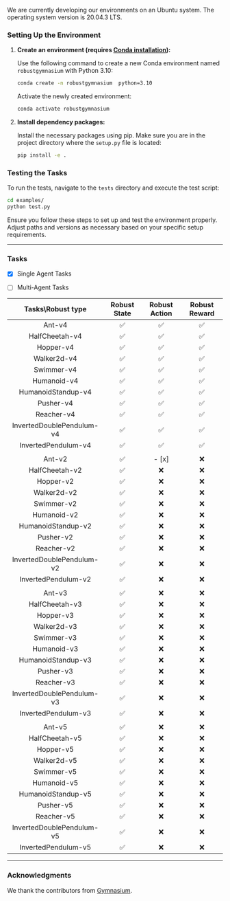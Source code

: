 

We are currently developing our environments on an Ubuntu system. The operating system version is 20.04.3 LTS.

### Setting Up the Environment

1. **Create an environment (requires [Conda installation](https://conda.io/projects/conda/en/latest/user-guide/install/index.html)):**

   Use the following command to create a new Conda environment named `robustgymnasium` with Python 3.10:

   ```bash
   conda create -n robustgymnasium  python=3.10
   ```

   Activate the newly created environment:

   ```bash
   conda activate robustgymnasium
   ```

2. **Install dependency packages:**

   Install the necessary packages using pip. Make sure you are in the project directory where the `setup.py` file is located:

   ```bash
   pip install -e .
   ```

### Testing the Tasks

To run the tests, navigate to the `tests` directory and execute the test script:

```bash
cd examples/
python test.py
```

Ensure you follow these steps to set up and test the environment properly. Adjust paths and versions as necessary based on your specific setup requirements.

---




### Tasks
- [x] Single Agent Tasks
- [ ] Multi-Agent Tasks


| Tasks\Robust type | Robust State | Robust Action | Robust Reward |
|:-------------:|:--------------:|:--------------:|:--------------:|
| Ant-v4         |    :white_check_mark:     | :white_check_mark:          |:white_check_mark:          |
| HalfCheetah-v4    | :white_check_mark:      | :white_check_mark:    | :white_check_mark:          |
| Hopper-v4    | :white_check_mark:      | :white_check_mark:    | :white_check_mark:          |
| Walker2d-v4    | :white_check_mark:      | :white_check_mark:    | :white_check_mark:          |
| Swimmer-v4    | :white_check_mark:      | :white_check_mark:    | :white_check_mark:          |
| Humanoid-v4    | :white_check_mark:      | :white_check_mark:    | :white_check_mark:          |
| HumanoidStandup-v4    | :white_check_mark:      | :white_check_mark:    | :white_check_mark:          |
| Pusher-v4    | :white_check_mark:      | :white_check_mark:    | :white_check_mark:          |
| Reacher-v4    | :white_check_mark:      | :white_check_mark:    | :white_check_mark:          |
| InvertedDoublePendulum-v4    | :white_check_mark:      | :white_check_mark:    | :white_check_mark:          |
| InvertedPendulum-v4    | :white_check_mark:      | :white_check_mark:    | :white_check_mark:          |
|  |   |  |  |
| Ant-v2         |    :white_check_mark:     |    - [x]      |:x:          |
| HalfCheetah-v2    | :white_check_mark:      | :x:    | :x:          |
| Hopper-v2    | :white_check_mark:      | :x:    | :x:          |
| Walker2d-v2    | :white_check_mark:      | :x:    | :x:          |
| Swimmer-v2    | :white_check_mark:      | :x:    | :x:          |
| Humanoid-v2    | :white_check_mark:      | :x:    | :x:          |
| HumanoidStandup-v2    | :white_check_mark:      | :x:    | :x:          |
| Pusher-v2    | :white_check_mark:      | :x:    | :x:          |
| Reacher-v2    | :white_check_mark:      | :x:    | :x:          |
| InvertedDoublePendulum-v2    | :white_check_mark:      | :x:    | :x:          |
| InvertedPendulum-v2    | :white_check_mark:      | :x:    | :x:          |
|  |   |  |  |
| Ant-v3         |    :white_check_mark:     | :x:          |:x:          |
| HalfCheetah-v3    | :white_check_mark:      | :x:    | :x:          |
| Hopper-v3    | :white_check_mark:      | :x:    | :x:          |
| Walker2d-v3    | :white_check_mark:      | :x:    | :x:          |
| Swimmer-v3    | :white_check_mark:      | :x:    | :x:          |
| Humanoid-v3    | :white_check_mark:      | :x:    | :x:          |
| HumanoidStandup-v3    | :white_check_mark:      | :x:    | :x:          |
| Pusher-v3    | :white_check_mark:      | :x:    | :x:          |
| Reacher-v3    | :white_check_mark:      | :x:    | :x:          |
| InvertedDoublePendulum-v3    | :white_check_mark:      | :x:    | :x:          |
| InvertedPendulum-v3    | :white_check_mark:      | :x:    | :x:          |
|  |   |  |  |
| Ant-v5         |    :white_check_mark:     | :x:          |:x:          |
| HalfCheetah-v5    | :white_check_mark:      | :x:    | :x:          |
| Hopper-v5    | :white_check_mark:      | :x:    | :x:          |
| Walker2d-v5    | :white_check_mark:      | :x:    | :x:          |
| Swimmer-v5    | :white_check_mark:      | :x:    | :x:          |
| Humanoid-v5    | :white_check_mark:      | :x:    | :x:          |
| HumanoidStandup-v5    | :white_check_mark:      | :x:    | :x:          |
| Pusher-v5    | :white_check_mark:      | :x:    | :x:          |
| Reacher-v5    | :white_check_mark:      | :x:    | :x:          |
| InvertedDoublePendulum-v5    | :white_check_mark:      | :x:    | :x:          |
| InvertedPendulum-v5    | :white_check_mark:      | :x:    | :x:          |



---------
### Acknowledgments

We thank the contributors from [Gymnasium](https://github.com/Farama-Foundation/Gymnasium.git).



